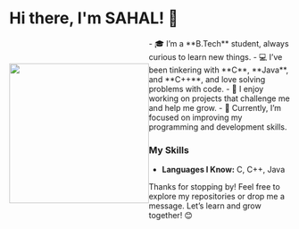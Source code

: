 # Hi there, I'm SAHAL! 👋

<div style="display: flex; align-items: center;">
  <p align="center">
  <img width="250" src="https://i.giphy.com/media/v1.Y2lkPTc5MGI3NjExaXM0aWdwZHlldjdweTFlc2tmZXVwdzFnZnVlczY3cHM5ZnVxNTQxdyZlcD12MV9pbnRlcm5hbF9naWZfYnlfaWQmY3Q9Zw/L1R1tvI9svkIWwpVYr/giphy.gif">
</p>
   
 
  <div>
- 🎓 I’m a **B.Tech** student, always curious to learn new things.
- 💻 I’ve been tinkering with **C**, **Java**, and **C++**, and love solving problems with code.
- 🚀 I enjoy working on projects that challenge me and help me grow.
- 🌱 Currently, I’m focused on improving my programming and development skills.

### My Skills

- **Languages I Know:** C, C++, Java



Thanks for stopping by! Feel free to explore my repositories or drop me a message. Let’s learn and grow together! 😊

</div>
</div>

